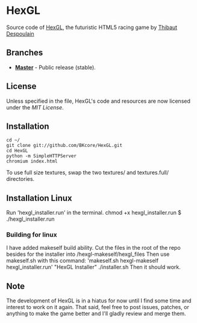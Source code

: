 HexGL
=========

Source code of [HexGL](http://hexgl.bkcore.com), the futuristic HTML5 racing game by [Thibaut Despoulain](http://bkcore.com)

## Branches
  * **[Master](https://github.com/BKcore/HexGL)** - Public release (stable).

## License

Unless specified in the file, HexGL's code and resources are now licensed under the *MIT License*.

## Installation

	cd ~/
	git clone git://github.com/BKcore/HexGL.git
	cd HexGL
	python -m SimpleHTTPServer
	chromium index.html

To use full size textures, swap the two textures/ and textures.full/ directories.
## Installation Linux

Run 'hexgl_installer.run' in the terminal.
	chmod +x hexgl_installer.run
    $ ./hexgl_installer.run
### Building for linux


I have added makeself build ability.
Cut the files in the root of the repo besides for the installer into /hexgl-makeself/hexgl_files
Then use makeself.sh with this command:
	'makeself.sh hexgl-makeself hexgl_installer.run' "HexGL Installer" ./installer.sh
Then it should work.

## Note

The development of HexGL is in a hiatus for now until I find some time and interest to work on it again.
That said, feel free to post issues, patches, or anything to make the game better and I'll gladly review and merge them.

